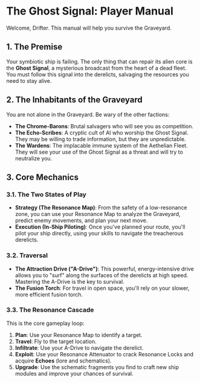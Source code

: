 # The Ghost Signal: Player Manual

Welcome, Drifter. This manual will help you survive the Graveyard.

## 1. The Premise

Your symbiotic ship is failing. The only thing that can repair its alien core is the **Ghost Signal**, a mysterious broadcast from the heart of a dead fleet. You must follow this signal into the derelicts, salvaging the resources you need to stay alive.

## 2. The Inhabitants of the Graveyard

You are not alone in the Graveyard. Be wary of the other factions:

*   **The Chrome-Barons**: Brutal salvagers who will see you as competition.
*   **The Echo-Scribes**: A cryptic cult of AI who worship the Ghost Signal. They may be willing to trade information, but they are unpredictable.
*   **The Wardens**: The implacable immune system of the Aethelian Fleet. They will see your use of the Ghost Signal as a threat and will try to neutralize you.

## 3. Core Mechanics

### 3.1. The Two States of Play

*   **Strategy (The Resonance Map)**: From the safety of a low-resonance zone, you can use your Resonance Map to analyze the Graveyard, predict enemy movements, and plan your next move.
*   **Execution (In-Ship Piloting)**: Once you've planned your route, you'll pilot your ship directly, using your skills to navigate the treacherous derelicts.

### 3.2. Traversal

*   **The Attraction Drive ("A-Drive")**: This powerful, energy-intensive drive allows you to "surf" along the surfaces of the derelicts at high speed. Mastering the A-Drive is the key to survival.
*   **The Fusion Torch**: For travel in open space, you'll rely on your slower, more efficient fusion torch.

### 3.3. The Resonance Cascade

This is the core gameplay loop:

1.  **Plan**: Use your Resonance Map to identify a target.
2.  **Travel**: Fly to the target location.
3.  **Infiltrate**: Use your A-Drive to navigate the derelict.
4.  **Exploit**: Use your Resonance Attenuator to crack Resonance Locks and acquire **Echoes** (lore and schematics).
5.  **Upgrade**: Use the schematic fragments you find to craft new ship modules and improve your chances of survival.
